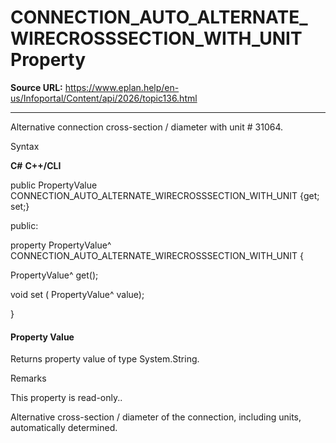 # CONNECTION_AUTO_ALTERNATE_WIRECROSSSECTION_WITH_UNIT Property

**Source URL:** https://www.eplan.help/en-us/Infoportal/Content/api/2026/topic136.html

---

Alternative connection cross-section / diameter with unit # 31064.

Syntax

**C#**
**C++/CLI**


public PropertyValue CONNECTION_AUTO_ALTERNATE_WIRECROSSSECTION_WITH_UNIT {get; set;}

public:

property PropertyValue^ CONNECTION_AUTO_ALTERNATE_WIRECROSSSECTION_WITH_UNIT {

   PropertyValue^ get();

   void set (    PropertyValue^ value);

}


#### Property Value

Returns property value of type System.String.

Remarks

This property is read-only..

Alternative cross-section / diameter of the connection, including units, automatically determined.
